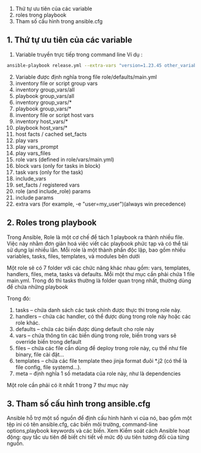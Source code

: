 1. Thứ tự ưu tiên của các variable
2. roles trong playbook
3. Tham số cấu hình trong ansible.cfg

## 1. Thứ tự ưu tiên của các variable

1. Variable truyền trực tiếp trong command line
Ví dụ : 
```sh
ansible-playbook release.yml --extra-vars "version=1.23.45 other_variable=foo"
```
2. Variable được định nghĩa trong file role/defaults/main.yml
3. inventory file or script group vars
4. inventory group_vars/all 
5. playbook group_vars/all 
6. inventory group_vars/* 
7. playbook group_vars/* 
8. inventory file or script host vars
9.  inventory host_vars/*
10. playbook host_vars/*
11. host facts / cached set_facts
12. play vars
13. play vars_prompt
14. play vars_files
15. role vars (defined in role/vars/main.yml)
16. block vars (only for tasks in block)
17. task vars (only for the task)
18. include_vars
19. set_facts / registered vars	
20. role (and include_role) params
21. include params
22. extra vars (for example, -e "user=my_user")(always win precedence)

## 2. Roles trong playbook

Trong Ansible, Role là một cơ chế để tách 1 playbook ra thành nhiều file. Việc này nhằm đơn giản hoá việc viết các playbook phức tạp và có thể tái sử dụng lại nhiều lần. Mỗi role là một thành phần độc lập, bao gồm nhiều variables, tasks, files, templates, và modules bên dưới

Một role sẽ có 7 folder với các chức năng khác nhau gồm: vars, templates, handlers, files, meta, tasks và defaults. Mỗi một thư mục cần phải chứa 1 file main.yml. Trong đó thì tasks thường là folder quan trọng nhất, thường dùng để chứa những playbook

Trong đó:

1. tasks – chứa danh sách các task chính được thực thi trong role này.
2. handlers – chứa các handler, có thể được dùng trong role này hoặc các role khác.
3. defaults – chứa các biến được dùng default cho role này
4. vars – chứa thông tin các biến dùng trong role, biến trong vars sẽ override biến trong default
5. files – chứa các file cần dùng để deploy trong role này, cụ thể như file binary, file cài đặt…
6. templates – chứa các file template theo jinja format đuôi *.j2 (có thể là file config, file systemd…).
7. meta – định nghĩa 1 số metadata của role này, như là dependencies

Một role cần phải có ít nhất 1 trong 7 thư mục này

## 3. Tham số cấu hình trong ansible.cfg

Ansible hỗ trợ một số nguồn để định cấu hình hành vi của nó, bao gồm một tệp ini có tên ansible.cfg, các biến môi trường, command-line options,playbook keywords và các biến. Xem Kiểm soát cách Ansible hoạt động: quy tắc ưu tiên để biết chi tiết về mức độ ưu tiên tương đối của từng nguồn.

